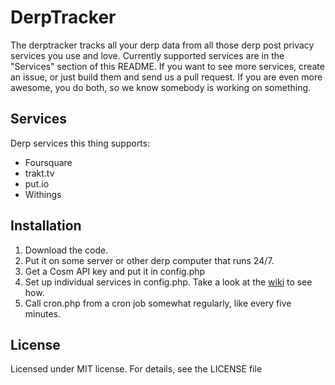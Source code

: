 # DerpTracker
The derptracker tracks all your derp data from all those derp post privacy services you use and love. Currently supported services are in the "Services" section of this README. If you want to see more services, create an issue, or just build them and send us a pull request. If you are even more awesome, you do both, so we know somebody is working on something.

## Services
Derp services this thing supports:
* Foursquare
* trakt.tv
* put.io
* Withings

## Installation
1. Download the code.
2. Put it on some server or other derp computer that runs 24/7.
3. Get a Cosm API key and put it in config.php
4. Set up individual services in config.php. Take a look at the [wiki](https://github.com/derpware/derptracker/wiki) to see how.
5. Call cron.php from a cron job somewhat regularly, like every five minutes.

## License
Licensed under MIT license. For details, see the LICENSE file
